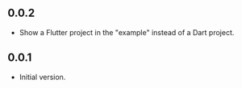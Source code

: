 ## 0.0.2

- Show a Flutter project in the "example" instead of a Dart project.

## 0.0.1

- Initial version.
